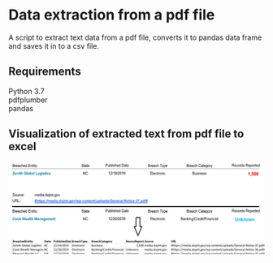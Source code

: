 # Data extraction from a pdf file
A script to extract text data from a pdf file, converts it to pandas data frame and saves it in to a csv file.

## Requirements
  Python 3.7  
  pdfplumber  
  pandas
  
## Visualization of extracted text from pdf file to excel
![alt text](readme.jpg)

